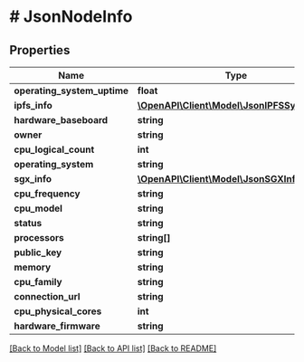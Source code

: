 # # JsonNodeInfo

## Properties

Name | Type | Description | Notes
------------ | ------------- | ------------- | -------------
**operating_system_uptime** | **float** |  | [optional]
**ipfs_info** | [**\OpenAPI\Client\Model\JsonIPFSSystemInfo**](JsonIPFSSystemInfo.md) |  | [optional]
**hardware_baseboard** | **string** |  | [optional]
**owner** | **string** |  | [optional]
**cpu_logical_count** | **int** |  | [optional]
**operating_system** | **string** |  | [optional]
**sgx_info** | [**\OpenAPI\Client\Model\JsonSGXInfo**](JsonSGXInfo.md) |  | [optional]
**cpu_frequency** | **string** |  | [optional]
**cpu_model** | **string** |  | [optional]
**status** | **string** |  | [optional]
**processors** | **string[]** |  | [optional]
**public_key** | **string** |  | [optional]
**memory** | **string** |  | [optional]
**cpu_family** | **string** |  | [optional]
**connection_url** | **string** |  | [optional]
**cpu_physical_cores** | **int** |  | [optional]
**hardware_firmware** | **string** |  | [optional]

[[Back to Model list]](../../README.md#models) [[Back to API list]](../../README.md#endpoints) [[Back to README]](../../README.md)
